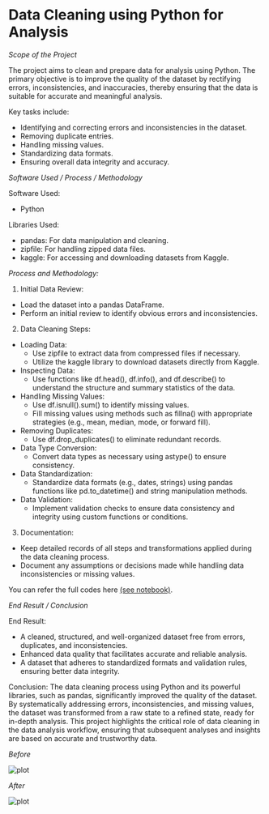 # Data Cleaning using Python for Analysis

*Scope of the Project*

The project aims to clean and prepare data for analysis using Python. The primary objective is to improve the quality of the dataset by rectifying errors, inconsistencies, and inaccuracies, thereby ensuring that the data is suitable for accurate and meaningful analysis. 

Key tasks include:
- Identifying and correcting errors and inconsistencies in the dataset.
- Removing duplicate entries.
- Handling missing values.
- Standardizing data formats.
- Ensuring overall data integrity and accuracy.

*Software Used / Process / Methodology*

Software Used:
- Python

Libraries Used:
- pandas: For data manipulation and cleaning.
- zipfile: For handling zipped data files.
- kaggle: For accessing and downloading datasets from Kaggle.


*Process and Methodology:*


1. Initial Data Review:
- Load the dataset into a pandas DataFrame.
- Perform an initial review to identify obvious errors and inconsistencies.


2. Data Cleaning Steps:
- Loading Data:
  - Use zipfile to extract data from compressed files if necessary.
  - Utilize the kaggle library to download datasets directly from Kaggle.
- Inspecting Data:
  - Use functions like df.head(), df.info(), and df.describe() to understand the structure and summary statistics of the data.
- Handling Missing Values:
  - Use df.isnull().sum() to identify missing values.
  - Fill missing values using methods such as fillna() with appropriate strategies (e.g., mean, median, mode, or forward fill).
- Removing Duplicates:
  - Use df.drop_duplicates() to eliminate redundant records.
- Data Type Conversion:
  - Convert data types as necessary using astype() to ensure consistency.
- Data Standardization:
  - Standardize data formats (e.g., dates, strings) using pandas functions like pd.to_datetime() and string manipulation methods.
- Data Validation:
  - Implement validation checks to ensure data consistency and integrity using custom functions or conditions.


3. Documentation:
- Keep detailed records of all steps and transformations applied during the data cleaning process.
- Document any assumptions or decisions made while handling data inconsistencies or missing values.

You can refer the full codes here [(see notebook)](https://github.com/razeeniqbal/python-london-bike/blob/main/london_bikes_code.ipynb). 

*End Result / Conclusion*

End Result:

- A cleaned, structured, and well-organized dataset free from errors, duplicates, and inconsistencies.
- Enhanced data quality that facilitates accurate and reliable analysis.
- A dataset that adheres to standardized formats and validation rules, ensuring better data integrity.

Conclusion:
The data cleaning process using Python and its powerful libraries, such as pandas, significantly improved the quality of the dataset. By systematically addressing errors, inconsistencies, and missing values, the dataset was transformed from a raw state to a refined state, ready for in-depth analysis. This project highlights the critical role of data cleaning in the data analysis workflow, ensuring that subsequent analyses and insights are based on accurate and trustworthy data.

*Before*

![plot](https://github.com/razeeniqbal/python-london-bike/blob/main/london_merged.png)

*After*

![plot](https://github.com/razeeniqbal/python-london-bike/blob/main/london_bikes_final.png)
